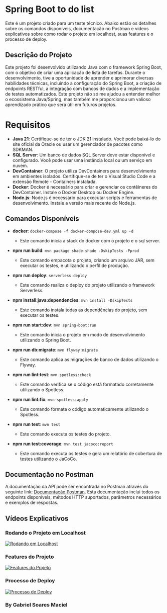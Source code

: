 # Spring Boot to do list

Este é um projeto criado para um teste técnico. Abaixo estão os detalhes sobre os comandos disponíveis, documentação no Postman e vídeos explicativos sobre como rodar o projeto em localhost, suas features e o processo de deploy.

## Descrição do Projeto

Este projeto foi desenvolvido utilizando Java com o framework Spring Boot, com o objetivo de criar uma aplicação de lista de tarefas. Durante o desenvolvimento, tive a oportunidade de aprender e aprimorar diversas habilidades técnicas, incluindo a configuração do Spring Boot, a criação de endpoints RESTful, a integração com bancos de dados e a implementação de testes automatizados. Este projeto não só me ajudou a entender melhor o ecossistema Java/Spring, mas também me proporcionou um valioso aprendizado prático que será útil em futuros projetos.

# Requisitos

- **Java 21**: Certifique-se de ter o JDK 21 instalado. Você pode baixá-lo do site oficial da Oracle ou usar um gerenciador de pacotes como SDKMAN.
- **SQL Server**: Um banco de dados SQL Server deve estar disponível e configurado. Você pode usar uma instância local ou um serviço em nuvem.
- **DevContainer**: O projeto utiliza DevContainers para desenvolvimento em ambientes isolados. Certifique-se de ter o Visual Studio Code e a extensão Remote - Containers instalada.
- **Docker**: Docker é necessário para criar e gerenciar os contêineres do DevContainer. Instale o Docker Desktop ou Docker Engine.
- **Node.js**: Node.js é necessário para executar scripts e ferramentas de desenvolvimento. Instale a versão mais recente do Node.js.

## Comandos Disponíveis

- **docker**: `docker-compose -f docker-compose-dev.yml up -d`
  - Este comando inicia a stack do docker com o projeto e o sql server.

- **npm run build**: `mvn package shade:shade -DskipTests -Pprod`
  - Este comando empacota o projeto, criando um arquivo JAR, sem executar os testes, e utilizando o perfil de produção.

- **npm run deploy**: `serverless deploy`
  - Este comando realiza o deploy do projeto utilizando o framework Serverless.

- **npm install:java:dependencies**: `mvn install -DskipTests`
  - Este comando instala todas as dependências do projeto, sem executar os testes.

- **npm run start:dev**: `mvn spring-boot:run`
  - Este comando inicia o projeto em modo de desenvolvimento utilizando o Spring Boot.

- **npm run db:migrate**: `mvn flyway:migrate`
  - Este comando aplica as migrações de banco de dados utilizando o Flyway.

- **npm run lint:test**: `mvn spotless:check`
  - Este comando verifica se o código está formatado corretamente utilizando o Spotless.

- **npm run lint:fix**: `mvn spotless:apply`
  - Este comando formata o código automaticamente utilizando o Spotless.

- **npm run test**: `mvn test`
  - Este comando executa os testes do projeto.

- **npm run test:coverage**: `mvn test jacoco:report`
  - Este comando executa os testes e gera um relatório de cobertura de testes utilizando o JaCoCo.

## Documentação no Postman

A documentação da API pode ser encontrada no Postman através do seguinte link: [Documentação Postman](https://documenter.getpostman.com/view/37022898/2sAYQamBFK). Esta documentação inclui todos os endpoints disponíveis, métodos HTTP suportados, parâmetros necessários e exemplos de respostas.

## Vídeos Explicativos

### Rodando o Projeto em Localhost

[![Rodando em Localhost](https://img.youtube.com/vi/cTVy5op7oSU/0.jpg)](https://www.youtube.com/watch?v=cTVy5op7oSU)

### Features do Projeto

[![Features do Projeto](https://img.youtube.com/vi/DfWLC354qDI/0.jpg)](https://www.youtube.com/watch?v=DfWLC354qDI)

### Processo de Deploy

[![Processo de Deploy](https://img.youtube.com/vi/9o80Xi5_MjY/0.jpg)](https://www.youtube.com/watch?v=9o80Xi5_MjY)

### By Gabriel Soares Maciel
